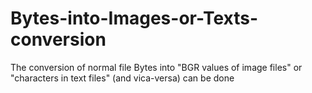 # Bytes-into-Images-or-Texts-conversion
The conversion of normal file Bytes into "BGR values of image files" or "characters in text files" (and vica-versa) can be done
